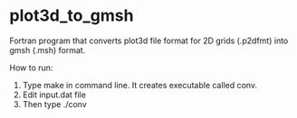 # plot3d_to_gmsh
Fortran program that converts plot3d file format for 2D grids (.p2dfmt) into gmsh (.msh) format.

How to run:
1. Type make in command line. It creates executable called conv.
1. Edit input.dat file
1. Then type ./conv
